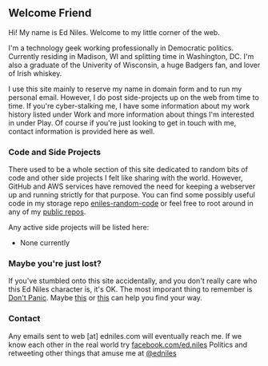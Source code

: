 ## Welcome Friend

Hi! My name is Ed Niles. Welcome to my little corner of the web.

I'm a technology geek working professionally in Democratic politics. Currently residing in Madison, WI and splitting time in Washington, DC. I'm also a graduate of the Univerity of Wisconsin, a huge Badgers fan, and lover of Irish whiskey.

I use this site mainly to reserve my name in domain form and to run my personal email. However, I do post side-projects up on the web from time to time. If you're cyber-stalking me, I have some information about my work history listed under Work and more information about things I'm interested in under Play. Of course if you're just looking to get in touch with me, contact information is provided here as well.

### Code and Side Projects

There used to be a whole section of this site dedicated to random bits of code and other side projects I felt like sharing with the world.  However, GitHub and AWS services have removed the need for keeping a  webserver up and running strictly for that purpose.  You can find some possibly useful code in my storage repo [eniles-random-code](https://github.com/eniles/eniles-random-code) or feel free to root around in any of my [public repos](https://github.com/eniles).  

Any active side projects will be listed here:
- None currently

### Maybe you're just lost?

If you've stumbled onto this site accidentally, and you don't really care who this Ed Niles character is, it's OK. The most imporant thing to remember is [Don't Panic](http://en.wikipedia.org/wiki/Don%27t_Panic_%28The_Hitchhiker%27s_Guide_to_the_Galaxy%29#Don.27t_Panic). Maybe [this](http://maps.google.com/) or [this](http://www.dalailama.com/messages) can help you find your way.


### Contact

Any emails sent to web [at] edniles.com will eventually reach me.
If we know each other in the real world try [facebook.com/ed.niles](https://facebook.com/ed.niles)
Politics and retweeting other things that amuse me at [@edniles](https://twitter.com/EdNiles)
